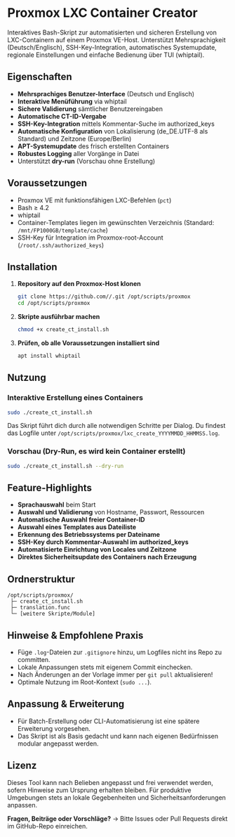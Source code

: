 # Proxmox LXC Container Creator

Interaktives Bash-Skript zur automatisierten und sicheren Erstellung von LXC-Containern auf einem Proxmox VE-Host. Unterstützt Mehrsprachigkeit (Deutsch/Englisch), SSH-Key-Integration, automatisches Systemupdate, regionale Einstellungen und einfache Bedienung über TUI (whiptail).

## Eigenschaften

- **Mehrsprachiges Benutzer-Interface** (Deutsch und Englisch)
- **Interaktive Menüführung** via whiptail
- **Sichere Validierung** sämtlicher Benutzereingaben
- **Automatische CT-ID-Vergabe**
- **SSH-Key-Integration** mittels Kommentar-Suche im authorized_keys
- **Automatische Konfiguration** von Lokalisierung (de_DE.UTF-8 als Standard) und Zeitzone (Europe/Berlin)
- **APT-Systemupdate** des frisch erstellten Containers
- **Robustes Logging** aller Vorgänge in Datei
- Unterstützt **dry-run** (Vorschau ohne Erstellung)

## Voraussetzungen

- Proxmox VE mit funktionsfähigen LXC-Befehlen (`pct`)
- Bash ≥ 4.2
- whiptail
- Container-Templates liegen im gewünschten Verzeichnis (Standard: `/mnt/FP1000GB/template/cache`)
- SSH-Key für Integration im Proxmox-root-Account (`/root/.ssh/authorized_keys`)

## Installation

1. **Repository auf den Proxmox-Host klonen**

   ```bash
   git clone https://github.com//.git /opt/scripts/proxmox
   cd /opt/scripts/proxmox
   ```

2. **Skripte ausführbar machen**  
   ```bash
   chmod +x create_ct_install.sh
   ```

3. **Prüfen, ob alle Voraussetzungen installiert sind**  
   ```bash
   apt install whiptail
   ```

## Nutzung

### Interaktive Erstellung eines Containers

```bash
sudo ./create_ct_install.sh
```

Das Skript führt dich durch alle notwendigen Schritte per Dialog. Du findest das Logfile unter `/opt/scripts/proxmox/lxc_create_YYYYMMDD_HHMMSS.log`.

### Vorschau (Dry-Run, es wird kein Container erstellt)

```bash
sudo ./create_ct_install.sh --dry-run
```

## Feature-Highlights

- **Sprachauswahl** beim Start
- **Auswahl und Validierung** von Hostname, Passwort, Ressourcen
- **Automatische Auswahl freier Container-ID**
- **Auswahl eines Templates aus Dateiliste**
- **Erkennung des Betriebssystems per Dateiname**
- **SSH-Key durch Kommentar-Auswahl im authorized_keys**
- **Automatisierte Einrichtung von Locales und Zeitzone**
- **Direktes Sicherheitsupdate des Containers nach Erzeugung**

## Ordnerstruktur

```
/opt/scripts/proxmox/
 ├─ create_ct_install.sh
 ├─ translation.func
 └─ [weitere Skripte/Module]
```

## Hinweise & Empfohlene Praxis

- Füge `.log`-Dateien zur `.gitignore` hinzu, um Logfiles nicht ins Repo zu committen.
- Lokale Anpassungen stets mit eigenem Commit einchecken.
- Nach Änderungen an der Vorlage immer per `git pull` aktualisieren!
- Optimale Nutzung im Root-Kontext (`sudo ...`).

## Anpassung & Erweiterung

- Für Batch-Erstellung oder CLI-Automatisierung ist eine spätere Erweiterung vorgesehen.
- Das Skript ist als Basis gedacht und kann nach eigenen Bedürfnissen modular angepasst werden.

## Lizenz

Dieses Tool kann nach Belieben angepasst und frei verwendet werden, sofern Hinweise zum Ursprung erhalten bleiben. Für produktive Umgebungen stets an lokale Gegebenheiten und Sicherheitsanforderungen anpassen.

**Fragen, Beiträge oder Vorschläge?**
→ Bitte Issues oder Pull Requests direkt im GitHub-Repo einreichen.